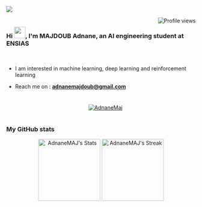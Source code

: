 <picture>
<img src="https://i.pinimg.com/736x/62/7b/c0/627bc0a8824dabde703663a61e01692f.jpg"/>
</picture>

<img src="https://komarev.com/ghpvc/?username=AdnaneMAJ" alt="Profile views" align='right'/> <a href="https://github.com/AdnaneMAJ/AdnaneMAJ/"> </a> 

#

<h3 align="left">Hi <img src="https://media.giphy.com/media/hvRJCLFzcasrR4ia7z/giphy.gif" width="30">, I'm MAJDOUB Adnane, an AI engineering student at ENSIAS</h3>
<br/>

* I am interested in machine learning, deep learning and reinforcement learning
* Reach me on : **adnanemajdoub@gmail.com**

  #

  <p align="center"> <a href="https://github.com/ryo-ma/github-profile-trophy"><img src="https://github-profile-trophy.vercel.app/?username=AdnaneMaj&theme=darkhub&column=8&row=1&margin-w=5&no-frame=true" alt="AdnaneMaj" /></a> </p>

  #

<h3 align="left"> My GitHub stats </h3>
<div class="badges-githubstats">
  <p align="center">
    <img src="https://github-readme-stats.vercel.app/api?username=AdnaneMAJ&theme=tokyonight&show_icons=true&hide_border=true&count_private=true" alt="AdnaneMAJ's Stats" height="165">
    <img src="https://github-readme-streak-stats.herokuapp.com/?user=AdnaneMAJ&theme=tokyonight&hide_border=true" alt="AdnaneMAJ's Streak" height="165">
  </p>
</div>
